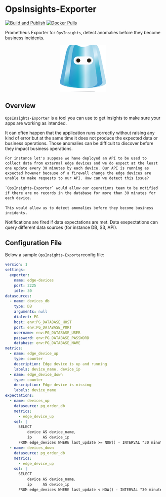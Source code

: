 # OpsInsights-Exporter

[![Build and Publish](https://github.com/NitroAgility/opsinsights-exporter/actions/workflows/ci-docker.yml/badge.svg)](https://github.com/NitroAgility/opsinsights-exporter/actions/workflows/ci-docker.yml) [![Docker Pulls](https://img.shields.io/docker/pulls/nitroagility/opsinsights-exporter)](https://hub.docker.com/r/nitroagility/opsinsights-exporter)

Prometheus Exporter for `OpsInsights`, detect anomalies before they become business incidents.

<p align="center">
    <img src="https://github.com/nitroagility/opsinsights-exporter/blob/main/logo.png" width="150"/>
</p>

## Overview

`OpsInsights-Exporter` is a tool you can use to get insights to make sure your apps are working as intended.

It can often happen that the application runs correctly without raising any kind of error but at the same time it does not produce the expected data or business operations. Those anomalies can be difficult to discover before they impact business operations.

    For instance let's suppose we have deployed an API to be used to collect data from external edge devices and we do expect at the least one update every 30 minutes by each device. Our API is running as expected however because of a firewall change the edge devices are unable to make requests to our API. How can we detect this issue?

    `OpsInsights-Exporter` would allow our operations team to be notified if there are no records in the database for more than 30 minutes for each device.

    This would allow us to detect anomalies before they become business incidents.

Notifications are fired if data expectations are met. Data exepectations can query different data sources (for instance DB, S3, API).

## Configuration File

Below a sample `OpsInsights-Exporter`config file:

```yaml
version: 1
settings:
  exporter:
    name: edge-devices
    port: 2225
    idle: 30
datasources:
  - name: devices_db
    type: DB
    arguments: null
    dialect: PG
    host: env:PG_DATABASE_HOST
    port: env:PG_DATABASE_PORT
    username: env:PG_DATABASE_USER
    password: env:PG_DATABASE_PASSWORD
    database: env:PG_DATABASE_NAME
metrics:
  - name: edge_device_up
    type: counter
    description: Edge device is up and running
    labels: device_name, device_ip
  - name: edge_device_down
    type: counter
    description: Edge device is missing
    labels: device_name
expectations:
  - name: devices_up
    datasource: pg_order_db
    metrics:
      - edge_device_up
    sql: |
      SELECT 
          device AS device_name,
          ip     AS device_ip
      FROM edge_devices WHERE last_update >= NOW() - INTERVAL "30 minutes"
  - name: devices_down
    datasource: pg_order_db
    metrics:
      - edge_device_up
    sql: |
      SELECT 
          device AS device_name,
          ip     AS device_ip
      FROM edge_devices WHERE last_update < NOW() - INTERVAL "30 minutes"
```
